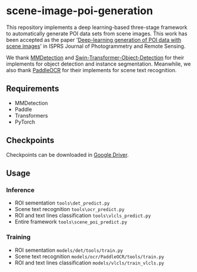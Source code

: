 # scene-image-poi-generation

This repository implements a deep learning-based three-stage framework to automatically generate POI data sets from scene images. This work has been accepted as the paper '[Deep-learning generation of POI data with scene images](https://www.sciencedirect.com/science/article/pii/S0924271622000995)' in ISPRS Journal of Photogrammetry and Remote Sensing. 

We thank [MMDetection](https://github.com/open-mmlab/mmdetection) and [Swin-Transformer-Object-Detection](https://github.com/SwinTransformer/Swin-Transformer-Object-Detection) for their implements for object detection and instance segmentation. Meanwhile, we also thank [PaddleOCR](https://github.com/PaddlePaddle/PaddleOCR) for their implements for scene text recognition. 

## Requirements
- MMDetection
- Paddle
- Transformers
- PyTorch

## Checkpoints
Checkpoints can be downloaded in [Google Driver](https://drive.google.com/file/d/1U_g8C7iTz-JSkof4L0Vtp0c1TJuM797R/view?usp=sharing).

## Usage
### Inference
- ROI sementation `tools\det_predict.py`
- Scene text recognition `tools\ocr_predict.py`
- ROI and text lines classification `tools\vlcls_predict.py`
- Entire framework `tools\scene_poi_predict.py`

### Training
- ROI sementation `models/det/tools/train.py`
- Scene text recognition `models/ocr/PaddleOCR/tools/train.py`
- ROI and text lines classification `models/vlcls/train_vlcls.py`
